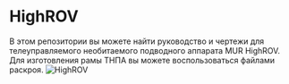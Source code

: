 # HighROV
В этом репозитории вы можете найти руководство и чертежи для телеуправляемого необитаемого подводного аппарата MUR HighROV. Для изготовления рамы ТНПА вы можете воспользоваться файлами раскроя.
![HighROV](https://github.com/user-attachments/assets/07136dff-f60a-48dc-8b36-572438e50e68)
